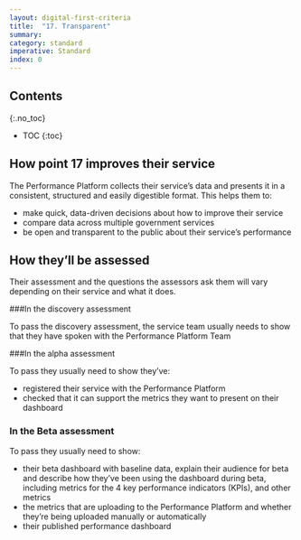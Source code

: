 ```yaml
---
layout: digital-first-criteria
title:  "17. Transparent"
summary:
category: standard
imperative: Standard
index: 0
---
```


## Contents
{:.no_toc}
* TOC
{:toc}
<!--TOC max3-->

## How point 17 improves their service

The Performance Platform collects their service’s data and presents it in a consistent, structured and easily digestible format. This helps them to:

* make quick, data-driven decisions about how to improve their service
* compare data across multiple government services
* be open and transparent to the public about their service’s performance

## How they’ll be assessed

Their assessment and the questions the assessors ask them will vary depending on their service and what it does.

###In the discovery assessment

To pass the discovery assessment, the service team usually needs to show that they have spoken with the Performance Platform Team

###In the alpha assessment

To pass they usually need to show they’ve:

* registered their service with the Performance Platform
* checked that it can support the metrics they want to present on their dashboard

### In the Beta assessment

To pass they usually need to show:

* their beta dashboard with baseline data, explain their audience for beta and describe how they’ve been using the dashboard during beta, including metrics for the 4 key performance indicators (KPIs), and other metrics
* the metrics that are uploading to the Performance Platform and whether they’re being uploaded manually or automatically
* their published performance dashboard
